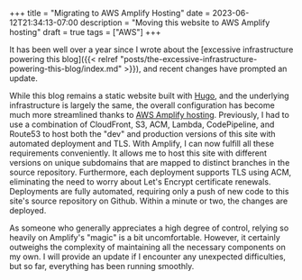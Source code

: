 +++
title = "Migrating to AWS Amplify Hosting"
date = 2023-06-12T21:34:13-07:00
description = "Moving this website to AWS Amplify hosting"
draft = true
tags = ["AWS"]
+++

It has been well over a year since I wrote about the [excessive infrastructure powering this blog]({{< relref "posts/the-excessive-infrastructure-powering-this-blog/index.md" >}}), 
and recent changes have prompted an update.

While this blog remains a static website built with [Hugo](https://gohugo.io), and the underlying infrastructure is largely the same, the overall configuration has become much more streamlined 
thanks to [AWS Amplify hosting](https://aws.amazon.com/amplify/). Previously, I had to use a combination of CloudFront, S3, ACM, Lambda, CodePipeline, and Route53 to host both the "dev" and 
production versions of this site with automated deployment and TLS. With Amplify, I can now fulfill all these requirements conveniently. It allows me to host this site with different versions 
on unique subdomains that are mapped to distinct branches in the source repository. Furthermore, each deployment supports TLS using ACM, eliminating the need to worry about Let's Encrypt 
certificate renewals. Deployments are fully automated, requiring only a push of new code to this site's source repository on Github. Within a minute or two, the changes are deployed.

As someone who generally appreciates a high degree of control, relying so heavily on Amplify's "magic" is a bit uncomfortable. However, it certainly outweighs the complexity of maintaining 
all the necessary components on my own. I will provide an update if I encounter any unexpected difficulties, but so far, everything has been running smoothly.